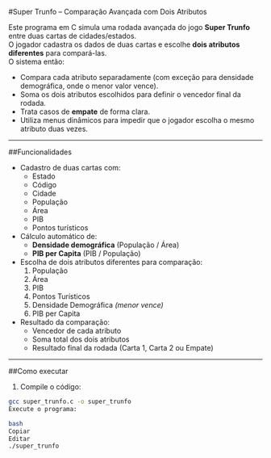 #Super Trunfo – Comparação Avançada com Dois Atributos

Este programa em C simula uma rodada avançada do jogo **Super Trunfo** entre duas cartas de cidades/estados.  
O jogador cadastra os dados de duas cartas e escolhe **dois atributos diferentes** para compará-las.  
O sistema então:

- Compara cada atributo separadamente (com exceção para densidade demográfica, onde o menor valor vence).
- Soma os dois atributos escolhidos para definir o vencedor final da rodada.
- Trata casos de **empate** de forma clara.
- Utiliza menus dinâmicos para impedir que o jogador escolha o mesmo atributo duas vezes.

---

##Funcionalidades

- Cadastro de duas cartas com:
  - Estado
  - Código
  - Cidade
  - População
  - Área
  - PIB
  - Pontos turísticos
- Cálculo automático de:
  - **Densidade demográfica** (População / Área)
  - **PIB per Capita** (PIB / População)
- Escolha de dois atributos diferentes para comparação:
  1. População
  2. Área
  3. PIB
  4. Pontos Turísticos
  5. Densidade Demográfica *(menor vence)*
  6. PIB per Capita
- Resultado da comparação:
  - Vencedor de cada atributo
  - Soma total dos dois atributos
  - Resultado final da rodada (Carta 1, Carta 2 ou Empate)

---

##Como executar

1. Compile o código:

```bash
gcc super_trunfo.c -o super_trunfo
Execute o programa:

bash
Copiar
Editar
./super_trunfo
